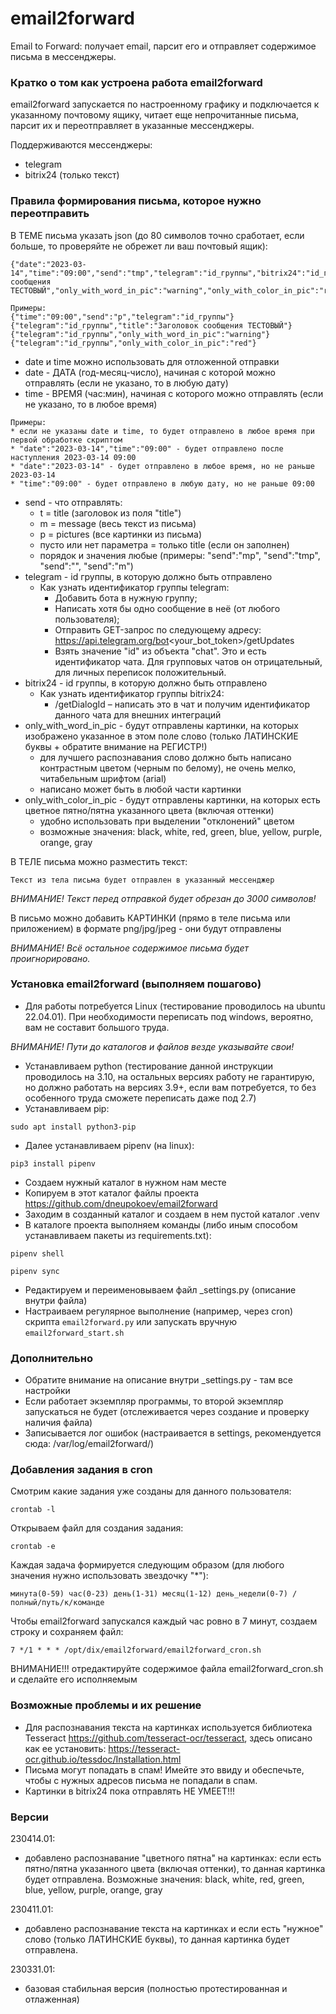 # email2forward

Email to Forward: получает email, парсит его и отправляет содержимое письма в мессенджеры.


### Кратко о том как устроена работа email2forward

email2forward запускается по настроенному графику и подключается к указанному почтовому ящику, читает еще непрочитанные письма, парсит их и переотправляет в указанные мессенджеры.

Поддерживаются мессенджеры:
- telegram
- bitrix24 (только текст)


### Правила формирования письма, которое нужно переотправить

В ТЕМЕ письма указать json (до 80 символов точно сработает, если больше, то проверяйте не обрежет ли ваш почтовый ящик):

```
{"date":"2023-03-14","time":"09:00","send":"tmp","telegram":"id_группы","bitrix24":"id_группы","title":"Заголовок сообщения ТЕСТОВЫЙ","only_with_word_in_pic":"warning","only_with_color_in_pic":"red"}

Примеры:
{"time":"09:00","send":"p","telegram":"id_группы"}
{"telegram":"id_группы","title":"Заголовок сообщения ТЕСТОВЫЙ"}
{"telegram":"id_группы","only_with_word_in_pic":"warning"}
{"telegram":"id_группы","only_with_color_in_pic":"red"}
```

- date и time можно использовать для отложенной отправки
- date - ДАТА (год-месяц-число), начиная с которой можно отправлять (если не указано, то в любую дату)
- time - ВРЕМЯ (час:мин), начиная с которого можно отправлять (если не указано, то в любое время)
```
Примеры:
* если не указаны date и time, то будет отправлено в любое время при первой обработке скриптом
* "date":"2023-03-14","time":"09:00" - будет отправлено после наступления 2023-03-14 09:00
* "date":"2023-03-14" - будет отправлено в любое время, но не раньше 2023-03-14
* "time":"09:00" - будет отправлено в любую дату, но не раньше 09:00
```

- send - что отправлять:
  - t = title (заголовок из поля "title")
  - m = message (весь текст из письма)
  - p = pictures (все картинки из письма)
  - пусто или нет параметра = только title (если он заполнен)
  - порядок и значения любые (примеры: "send":"mp", "send":"tmp", "send":"", "send":"m")
- telegram - id группы, в которую должно быть отправлено
  - Как узнать идентификатор группы telegram:
    - Добавить бота в нужную группу;
    - Написать хотя бы одно сообщение в неё (от любого пользователя);
    - Отправить GET-запрос по следующему адресу: https://api.telegram.org/bot<your_bot_token>/getUpdates
    - Взять значение "id" из объекта "chat". Это и есть идентификатор чата. Для групповых чатов он отрицательный, для личных переписок положительный. 
- bitrix24 - id группы, в которую должно быть отправлено
  - Как узнать идентификатор группы bitrix24:
    - /getDialogId – написать это в чат и получим идентификатор данного чата для внешних интеграций
- only_with_word_in_pic - будут отправлены картинки, на которых изображено указанное в этом поле слово (только ЛАТИНСКИЕ буквы + обратите внимание на РЕГИСТР!)
  - для лучшего распознавания слово должно быть написано контрастным цветом (черным по белому), не очень мелко, читабельным шрифтом (arial)
  - написано может быть в любой части картинки
- only_with_color_in_pic - будут отправлены картинки, на которых есть цветное пятно/пятна указанного цвета (включая оттенки)
  - удобно использовать при выделении "отклонений" цветом
  - возможные значения: black, white, red, green, blue, yellow, purple, orange, gray



В ТЕЛЕ письма можно разместить текст:

```
Текст из тела письма будет отправлен в указанный мессенджер 
```

*ВНИМАНИЕ! Текст перед отправкой будет обрезан до 3000 символов!*

В письмо можно добавить КАРТИНКИ (прямо в теле письма или приложением) в формате png/jpg/jpeg - они будут отправлены

*ВНИМАНИЕ! Всё остальное содержимое письма будет проигнорировано.*



### Установка email2forward (выполняем пошагово)

- Для работы потребуется Linux (тестирование проводилось на ubuntu 22.04.01). При необходимости переписать под windows, вероятно, вам не составит большого труда.

*ВНИМАНИЕ! Пути до каталогов и файлов везде указывайте свои!*

- Устанавливаем python (тестирование данной инструкции проводилось на 3.10, на остальных версиях работу не гарантирую, но должно работать на версиях 3.9+, если
  вам потребуется, то без особенного труда сможете переписать даже под 2.7)
- Устанавливаем pip:

```sudo apt install python3-pip```

- Далее устанавливаем pipenv (на linux):

```pip3 install pipenv```

- Создаем нужный каталог в нужном нам месте
- Копируем в этот каталог файлы проекта https://github.com/dneupokoev/email2forward
- Заходим в созданный каталог и создаем в нем пустой каталог .venv
- В каталоге проекта выполняем команды (либо иным способом устанавливаем пакеты из requirements.txt):

```pipenv shell```

```pipenv sync```

- Редактируем и переименовываем файл _settings.py (описание внутри файла)
- Настраиваем регулярное выполнение (например, через cron) скрипта ```email2forward.py``` или запускать вручную ```email2forward_start.sh```


### Дополнительно

- Обратите внимание на описание внутри _settings.py - там все настройки
- Если работает экземпляр программы, то второй экземпляр запускаться не будет (отслеживается через создание и проверку наличия файла)
- Записывается лог ошибок (настраивается в settings, рекомендуется сюда: /var/log/email2forward/)



### Добавления задания в cron

Смотрим какие задания уже созданы для данного пользователя:

```crontab -l```

Открываем файл для создания задания:

```crontab -e```

Каждая задача формируется следующим образом (для любого значения нужно использовать звездочку "*"):

```минута(0-59) час(0-23) день(1-31) месяц(1-12) день_недели(0-7) /полный/путь/к/команде```

Чтобы email2forward запускался каждый час ровно в 7 минут, создаем строку и сохраняем файл:

```7 */1 * * * /opt/dix/email2forward/email2forward_cron.sh```

ВНИМАНИЕ!!! отредактируйте содержимое файла email2forward_cron.sh и сделайте его исполняемым



### Возможные проблемы и их решение

- Для распознавания текста на картинках используется библиотека Tesseract https://github.com/tesseract-ocr/tesseract, здесь описано как ее установить: https://tesseract-ocr.github.io/tessdoc/Installation.html
- Письма могут попадать в спам! Имейте это ввиду и обеспечьте, чтобы с нужных адресов письма не попадали в спам.
- Картинки в bitrix24 пока отправлять НЕ УМЕЕТ!!!



### Версии

230414.01:
- добавлено распознавание "цветного пятна" на картинках: если есть пятно/пятна указанного цвета (включая оттенки), то данная картинка будет отправлена. Возможные значения: black, white, red, green, blue, yellow, purple, orange, gray

230411.01:
- добавлено распознавание текста на картинках и если есть "нужное" слово (только ЛАТИНСКИЕ буквы), то данная картинка будет отправлена.

230331.01:
- базовая стабильная версия (полностью протестированная и отлаженная)
